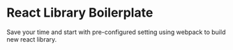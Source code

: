 # React Library Boilerplate

Save your time and start with pre-configured setting using webpack to build new react library.
